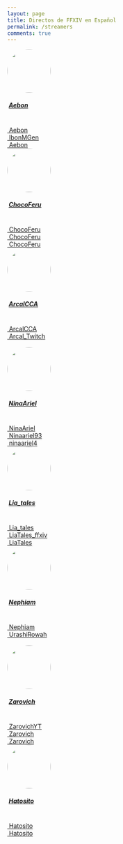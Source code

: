 ```yaml
---
layout: page
title: Directos de FFXIV en Español
permalink: /streamers
comments: true
---
```


<div class="container mt-5 mb-3">
    <div class="row">
        <!-- Streamer -->
        <div class="col-md-4">
            <div class="card p-3 mb-2">
                <div class="d-flex justify-content-between">
                    <div class="d-flex flex-row align-items-center">
                        <div class="icon"><a href="https://www.twitch.tv/aebon" target="_blank"><img style="border-radius: 50%;" height="100" src="https://static-cdn.jtvnw.net/jtv_user_pictures/f7bb8dbc-4dbb-440a-b8fa-d81095815cf6-profile_image-300x300.png"></a></div>
                        <div class="ms-2 c-details">
                            <h5 class="mb-0">&nbsp;<a href="https://www.twitch.tv/aebon" target="_blank">Aebon</a></h5><span></span>
                        </div>
                    </div>
                    <div class="badge"> <span>&nbsp;</span> </div>
                </div>
                <div class="mt-5">
                    <a href="https://www.twitch.tv/aebon" target="_blank"><i class="fab fa-twitch">&nbsp;</i>Aebon</a><br/>
                    <a href="https://twitter.com/IbonMGen" target="_blank"><i class="fab fa-twitter">&nbsp;</i>IbonMGen</a><br/>
                    <a href="https://www.youtube.com/channel/UCcU3WnwTatLRqmUdjYLPkvw" target="_blank"><i class="fab fa-youtube">&nbsp;</i>Aebon</a>
                </div>
            </div>
        </div>
        <!-- Streamer -->
        <div class="col-md-4">
            <div class="card p-3 mb-2">
                <div class="d-flex justify-content-between">
                    <div class="d-flex flex-row align-items-center">
                        <div class="icon"><a href="https://www.twitch.tv/chocoferu" target="_blank"><img style="border-radius: 50%;" height="100" src="https://static-cdn.jtvnw.net/jtv_user_pictures/f8f8aa3c-68d6-4864-987d-b5952fcdc5d0-profile_image-70x70.png"></a></div>
                        <div class="ms-2 c-details">
                            <h5 class="mb-0">&nbsp;<a href="https://www.twitch.tv/chocoferu" target="_blank">ChocoFeru</a></h5><span></span>
                        </div>
                    </div>
                    <div class="badge"> <span>&nbsp;</span> </div>
                </div>
                <div class="mt-5">
                    <a href="https://www.twitch.tv/chocoferu" target="_blank"><i class="fab fa-twitch">&nbsp;</i>ChocoFeru</a><br/>
                    <a href="https://twitter.com/ChocoFeru" target="_blank"><i class="fab fa-twitter">&nbsp;</i>ChocoFeru</a><br/>
                    <a href="https://www.youtube.com/user/ChocoFeru" target="_blank"><i class="fab fa-youtube">&nbsp;</i>ChocoFeru</a>
                </div>
            </div>
        </div>
        <!-- Streamer -->
        <div class="col-md-4">
            <div class="card p-3 mb-2">
                <div class="d-flex justify-content-between">
                    <div class="d-flex flex-row align-items-center">
                        <div class="icon"><a href="https://www.twitch.tv/arcalcca" target="_blank"><img style="border-radius: 50%;" height="100" src="https://static-cdn.jtvnw.net/jtv_user_pictures/5a8fbd31-d826-407b-9a08-6b2c3527250d-profile_image-300x300.png"></a></div>
                        <div class="ms-2 c-details">
                            <h5 class="mb-0">&nbsp;<a href="https://www.twitch.tv/arcalcca" target="_blank">ArcalCCA</a></h5><span></span>
                        </div>
                    </div>
                    <div class="badge"> <span>&nbsp;</span> </div>
                </div>
                <div class="mt-5">
                    <a href="https://www.twitch.tv/arcalcca" target="_blank"><i class="fab fa-twitch">&nbsp;</i>ArcalCCA</a><br/>
                    <a href="https://twitter.com/Arcal_Twitch" target="_blank"><i class="fab fa-twitter">&nbsp;</i>Arcal_Twitch</a><br/>
                    &nbsp;
                </div>
            </div>
        </div>                
    </div>
</div>

<div class="container mt-5 mb-3">
    <div class="row">
        <!-- Streamer -->
        <div class="col-md-4">
            <div class="card p-3 mb-2">
                <div class="d-flex justify-content-between">
                    <div class="d-flex flex-row align-items-center">
                        <div class="icon"><a href="https://www.twitch.tv/ninaariel" target="_blank"><img style="border-radius: 50%;" height="100" src="https://static-cdn.jtvnw.net/jtv_user_pictures/2b7db710-78ac-4f47-9eb4-7a2fbb442d29-profile_image-300x300.png"></a></div>
                        <div class="ms-2 c-details">
                            <h5 class="mb-0">&nbsp;<a href="https://www.twitch.tv/ninaariel" target="_blank">NinaAriel</a></h5><span></span>
                        </div>
                    </div>
                    <div class="badge"> <span>&nbsp;</span> </div>
                </div>
                <div class="mt-5">
                    <a href="https://www.twitch.tv/ninaariel" target="_blank"><i class="fab fa-twitch">&nbsp;</i>NinaAriel</a><br/>
                    <a href="https://twitter.com/Ninaariel93" target="_blank"><i class="fab fa-twitter">&nbsp;</i>Ninaariel93</a><br/>
                    <a href="https://www.instagram.com/ninaariel4/" target="_blank"><i class="fab fa-instagram">&nbsp;</i>ninaariel4</a>
                </div>
            </div>
        </div>
        <!-- Streamer -->
        <div class="col-md-4">
            <div class="card p-3 mb-2">
                <div class="d-flex justify-content-between">
                    <div class="d-flex flex-row align-items-center">
                        <div class="icon"><a href="https://www.twitch.tv/lia_tales" target="_blank"><img style="border-radius: 50%;" height="100" src="https://static-cdn.jtvnw.net/jtv_user_pictures/7ea51a40-9a68-4650-801a-dda1e80f27a6-profile_image-70x70.png"></a></div>
                        <div class="ms-2 c-details">
                            <h5 class="mb-0">&nbsp;<a href="https://www.twitch.tv/lia_tales" target="_blank">Lia_tales</a></h5><span></span>
                        </div>
                    </div>
                    <div class="badge"> <span>&nbsp;</span> </div>
                </div>
                <div class="mt-5">
                    <a href="https://www.twitch.tv/lia_tales" target="_blank"><i class="fab fa-twitch">&nbsp;</i>Lia_tales</a><br/>
                    <a href="https://twitter.com/LiaTales_ffxiv" target="_blank"><i class="fab fa-twitter">&nbsp;</i>LiaTales_ffxiv</a><br/>
                    <a href="https://www.youtube.com/c/LiaTales" target="_blank"><i class="fab fa-youtube">&nbsp;</i>LiaTales</a>
                </div>
            </div>
        </div>
        <!-- Streamer -->
        <div class="col-md-4">
            <div class="card p-3 mb-2">
                <div class="d-flex justify-content-between">
                    <div class="d-flex flex-row align-items-center">
                        <div class="icon"><a href="https://www.twitch.tv/Nephiam" target="_blank"><img style="border-radius: 50%;" height="100" src="https://static-cdn.jtvnw.net/jtv_user_pictures/77b16b95-7288-4b9c-b2c1-58ddd1ef88fc-profile_image-70x70.png"></a></div>
                        <div class="ms-2 c-details">
                            <h5 class="mb-0">&nbsp;<a href="https://www.twitch.tv/Nephiam" target="_blank">Nephiam</a></h5><span></span>
                        </div>
                    </div>
                    <div class="badge"> <span>&nbsp;</span> </div>
                </div>
                <div class="mt-5">
                    <a href="https://www.twitch.tv/Nephiam" target="_blank"><i class="fab fa-twitch">&nbsp;</i>Nephiam</a><br/>
                    <a href="https://twitter.com/UrashiRowah" target="_blank"><i class="fab fa-twitter">&nbsp;</i>UrashiRowah</a><br/>
                    &nbsp;<br/>
                </div>
            </div>
        </div>                        
    </div>
</div>

<div class="container mt-5 mb-3">
    <div class="row">
        <!-- Streamer -->
        <div class="col-md-4">
            <div class="card p-3 mb-2">
                <div class="d-flex justify-content-between">
                    <div class="d-flex flex-row align-items-center">
                        <div class="icon"><a href="https://www.twitch.tv/zarovichyt" target="_blank"><img style="border-radius: 50%;" height="100" src="https://static-cdn.jtvnw.net/jtv_user_pictures/aa20efbe-23ad-4eee-b1e6-47dbdec60400-profile_image-70x70.png"></a></div>
                        <div class="ms-2 c-details">
                            <h5 class="mb-0">&nbsp;<a href="https://www.twitch.tv/zarovichyt" target="_blank">Zarovich</a></h5><span></span>
                        </div>
                    </div>
                    <div class="badge"> <span>&nbsp;</span> </div>
                </div>
                <div class="mt-5">
                    <a href="https://www.twitch.tv/zarovichyt" target="_blank"><i class="fab fa-twitch">&nbsp;</i>ZarovichYT</a><br/>
                    <a href="https://twitter.com/zarovich_yt" target="_blank"><i class="fab fa-twitter">&nbsp;</i>Zarovich</a><br/>                    
                    <a href="https://www.youtube.com/zarovich" target="_blank"><i class="fab fa-youtube">&nbsp;</i>Zarovich</a>
                </div>
            </div>
        </div> 
        <!-- Streamer -->
        <div class="col-md-4">
            <div class="card p-3 mb-2">
                <div class="d-flex justify-content-between">
                    <div class="d-flex flex-row align-items-center">
                        <div class="icon"><a href="https://www.twitch.tv/hatosito" target="_blank"><img style="border-radius: 50%;" height="100" src="https://pbs.twimg.com/profile_images/1361133316812996610/ksnhBgEx_400x400.jpg"></a></div>
                        <div class="ms-2 c-details">
                            <h5 class="mb-0">&nbsp;<a href="https://www.twitch.tv/hatosito" target="_blank">Hatosito</a></h5><span></span>
                        </div>
                    </div>
                    <div class="badge"> <span>&nbsp;</span> </div>
                </div>
                <div class="mt-5">
                    <a href="https://www.twitch.tv/hatosito" target="_blank"><i class="fab fa-twitch">&nbsp;</i>Hatosito</a><br/>
                    <a href="https://twitter.com/hatosito" target="_blank"><i class="fab fa-twitter">&nbsp;</i>Hatosito</a>
                </div>
            </div>
        </div>                         
    </div>
</div>
